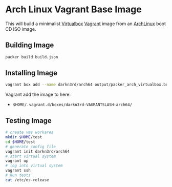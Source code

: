 # **Arch Linux Vagrant Base Image**

This will build a minimalist [Virtualbox](https://www.virtualbox.org/wiki/Downloads) [Vagrant](https://www.vagrantup.com/) image from an [ArchLinux](https://www.archlinux.org/) boot CD ISO image.

## **Building Image**

```bash
packer build build.json
```

## **Installing Image**

```bash
vagrant box add --name darkn3rd/arch64 output/packer_arch_virtualbox.box
```

Vagrant add the image to here:  
* `$HOME/.vagrant.d/boxes/darkn3rd-VAGRANTSLASH-arch64/`

## **Testing Image**

```bash
# create vms workarea
mkdir $HOME/test
cd $HOME/test
# generate config file
vagrant init darkn3rd/arch64
# start virtual system
vagrant up
# log into virtual system
vagrant ssh
# Run tests
cat /etc/os-release
```
